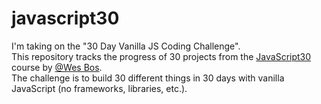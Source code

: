 # javascript30
I'm taking on the "30 Day Vanilla JS Coding Challenge".<br>
This repository tracks the progress of 30 projects from the [JavaScript30](https://javascript30.com/) course by [@Wes Bos](https://github.com/wesbos).<br>
The challenge is to build 30 different things in 30 days with vanilla JavaScript (no frameworks, libraries, etc.).

